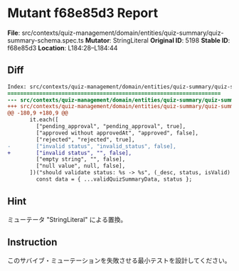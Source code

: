 # Mutant f68e85d3 Report

**File**: src/contexts/quiz-management/domain/entities/quiz-summary/quiz-summary-schema.spec.ts
**Mutator**: StringLiteral
**Original ID**: 5198
**Stable ID**: f68e85d3
**Location**: L184:28–L184:44

## Diff

```diff
Index: src/contexts/quiz-management/domain/entities/quiz-summary/quiz-summary-schema.spec.ts
===================================================================
--- src/contexts/quiz-management/domain/entities/quiz-summary/quiz-summary-schema.spec.ts	original
+++ src/contexts/quiz-management/domain/entities/quiz-summary/quiz-summary-schema.spec.ts	mutated #5198
@@ -180,9 +180,9 @@
       it.each([
         ["pending_approval", "pending_approval", true],
         ["approved without approvedAt", "approved", false],
         ["rejected", "rejected", true],
-        ["invalid status", "invalid_status", false],
+        ["invalid status", "", false],
         ["empty string", "", false],
         ["null value", null, false],
       ])("should validate status: %s -> %s", (_desc, status, isValid) => {
         const data = { ...validQuizSummaryData, status };
```

## Hint

ミューテータ "StringLiteral" による置換。

## Instruction

このサバイブ・ミューテーションを失敗させる最小テストを設計してください。
